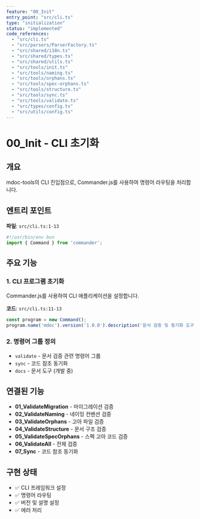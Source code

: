 ```yaml
---
feature: "00_Init"
entry_point: "src/cli.ts"
type: "initialization"
status: "implemented"
code_references:
  - "src/cli.ts"
  - "src/parsers/ParserFactory.ts"
  - "src/shared/i18n.ts"
  - "src/shared/types.ts"
  - "src/shared/utils.ts"
  - "src/tools/init.ts"
  - "src/tools/naming.ts"
  - "src/tools/orphans.ts"
  - "src/tools/spec-orphans.ts"
  - "src/tools/structure.ts"
  - "src/tools/sync.ts"
  - "src/tools/validate.ts"
  - "src/types/config.ts"
  - "src/utils/config.ts"
---
```


# 00_Init - CLI 초기화

## 개요

mdoc-tools의 CLI 진입점으로, Commander.js를 사용하여 명령어 라우팅을 처리합니다.

## 엔트리 포인트

**파일**: `src/cli.ts:1-13`

```typescript
#!/usr/bin/env bun
import { Command } from 'commander';
```

## 주요 기능

### 1. CLI 프로그램 초기화

Commander.js를 사용하여 CLI 애플리케이션을 설정합니다.

**코드**: `src/cli.ts:11-13`

```typescript
const program = new Command();
program.name('mdoc').version('1.0.0').description('문서 검증 및 동기화 도구');
```

### 2. 명령어 그룹 정의

- `validate` - 문서 검증 관련 명령어 그룹
- `sync` - 코드 참조 동기화
- `docs` - 문서 도구 (개발 중)

## 연결된 기능

- **01_ValidateMigration** - 마이그레이션 검증
- **02_ValidateNaming** - 네이밍 컨벤션 검증
- **03_ValidateOrphans** - 고아 파일 검증
- **04_ValidateStructure** - 문서 구조 검증
- **05_ValidateSpecOrphans** - 스펙 고아 코드 검증
- **06_ValidateAll** - 전체 검증
- **07_Sync** - 코드 참조 동기화

## 구현 상태

- ✅ CLI 프레임워크 설정
- ✅ 명령어 라우팅
- ✅ 버전 및 설명 설정
- ✅ 에러 처리
